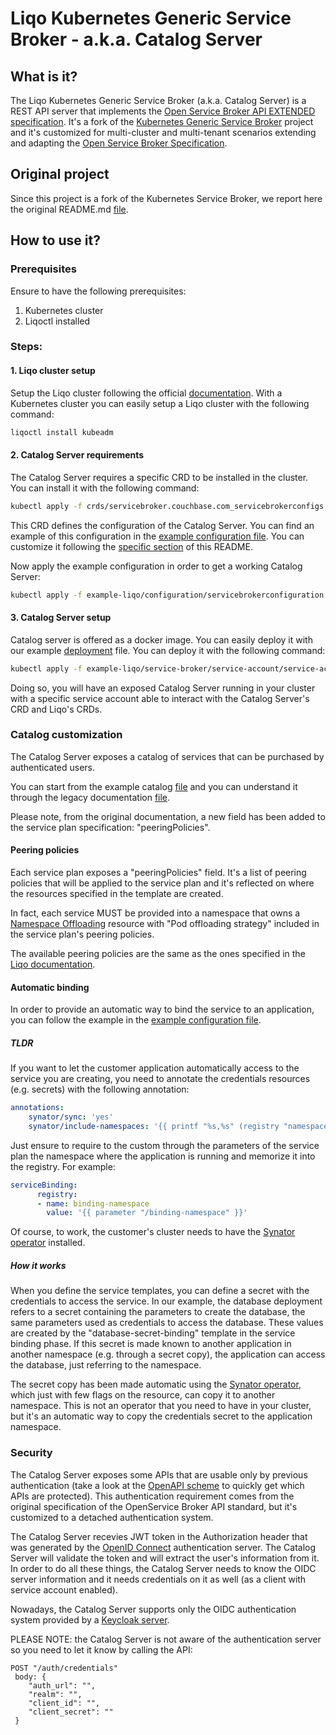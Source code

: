 # Liqo Kubernetes Generic Service Broker - a.k.a. Catalog Server

## What is it?

The Liqo Kubernetes Generic Service Broker (a.k.a. Catalog Server) is a REST API server that implements the [Open Service Broker API EXTENDED specification](documentation/spec.md). It's a fork of the [Kubernetes Generic Service Broker](https://github.com/couchbase/service-broker) project and it's customized for multi-cluster and multi-tenant scenarios extending and adapting the [Open Service Broker Specification](https://github.com/openservicebrokerapi/servicebroker/blob/v2.13/spec.md).

## Original project

Since this project is a fork of the Kubernetes Service Broker, we report here the original README.md [file](./README%20legacy.md).

## How to use it?

### Prerequisites

Ensure to have the following prerequisites:

1. Kubernetes cluster
2. Liqoctl installed

### Steps:

#### 1. Liqo cluster setup

Setup the Liqo cluster following the official [documentation](https://docs.liqo.io/en/v0.7.0/installation/install.html). With a Kubernetes cluster you can easily setup a Liqo cluster with the following command:

```bash
liqoctl install kubeadm
```

#### 2. Catalog Server requirements

The Catalog Server requires a specific CRD to be installed in the cluster. You can install it with the following command:

```bash
kubectl apply -f crds/servicebroker.couchbase.com_servicebrokerconfigs.yaml
```

This CRD defines the configuration of the Catalog Server. You can find an example of this configuration in the [example configuration file](./example-liqo/configuration/servicebrokerconfiguration.yaml). You can customize it following the [specific section](#catalog-customization) of this README.

Now apply the example configuration in order to get a working Catalog Server:

```bash
kubectl apply -f example-liqo/configuration/servicebrokerconfiguration.yaml
```

#### 3. Catalog Server setup

Catalog server is offered as a docker image. You can easily deploy it with our example [deployment](./example-liqo/service-broker/deployment.yaml) file. You can deploy it with the following command:

```bash
kubectl apply -f example-liqo/service-broker/service-account/service-account.yaml example-liqo/service-broker/service-account/croleNbinding.yaml example-liqo/service-broker/secret.yaml example-liqo/service-broker/deployment.yaml example-liqo/service-broker/service.yaml
```

Doing so, you will have an exposed Catalog Server running in your cluster with a specific service account able to interact with the Catalog Server's CRD and Liqo's CRDs.

### Catalog customization

The Catalog Server exposes a catalog of services that can be purchased by authenticated users.

You can start from the example catalog [file](./example-liqo/configuration/servicebrokerconfiguration.yaml) and you can understand it through the legacy documentation [file](./documentation/modules/ROOT/pages/concepts/catalog.adoc).

Please note, from the original documentation, a new field has been added to the service plan specification: "peeringPolicies".

#### Peering policies

Each service plan exposes a "peeringPolicies" field. It's a list of peering policies that will be applied to the service plan and it's reflected on where the resources specified in the template are created.

In fact, each service MUST be provided into a namespace that owns a [Namespace Offloading](https://docs.liqo.io/en/v0.7.0/usage/namespace-offloading.html) resource with "Pod offloading strategy" included in the service plan's peering policies.

The available peering policies are the same as the ones specified in the [Liqo documentation](https://docs.liqo.io/en/v0.7.0/usage/namespace-offloading.html#pod-offloading-strategy).

#### Automatic binding

In order to provide an automatic way to bind the service to an application, you can follow the example in the [example configuration file](./example-liqo/configuration/servicebrokerconfiguration.yaml).

##### TLDR
If you want to let the customer application automatically access to the service you are creating, you need to annotate the credentials resources (e.g. secrets) with the following annotation:

```yaml
annotations:
    synator/sync: 'yes'          
    synator/include-namespaces: '{{ printf "%s,%s" (registry "namespace") (registry "binding-namespace") }}'
```

Just ensure to require to the custom through the parameters of the service plan the namespace where the application is running and memorize it into the registry. For example:

```yaml
serviceBinding:
      registry:
      - name: binding-namespace
        value: '{{ parameter "/binding-namespace" }}'
```

Of course, to work, the customer's cluster needs to have the [Synator operator](https://github.com/TheYkk/synator) installed.

##### How it works

When you define the service templates, you can define a secret with the credentials to access the service. In our example, the database deployment refers to a secret containing the parameters to create the database, the same parameters used as credentials to access the database. These values are created by the "database-secret-binding" template in the service binding phase. If this secret is made known to another application in another namespace (e.g. through a secret copy), the application can access the database, just referring to the namespace.

The secret copy has been made automatic using the [Synator operator](https://github.com/TheYkk/synator), which just with few flags on the resource, can copy it to another namespace. This is not an operator that you need to have in your cluster, but it's an automatic way to copy the credentials secret to the application namespace.

### Security

The Catalog Server exposes some APIs that are usable only by previous authentication (take a look at the [OpenAPI scheme](./documentation/openapi.yaml) to quickly get which APIs are protected). This authentication requirement comes from the original specification of the OpenService Broker API standard, but it's customized to a detached authentication system.

The Catalog Server recevies JWT token in the Authorization header that was generated by the [OpenID Connect](https://openid.net/connect/) authentication server. The Catalog Server will validate the token and will extract the user's information from it. In order to do all these things, the Catalog Server needs to know the OIDC server information and it needs credentials on it as well (as a client with service account enabled).

Nowadays, the Catalog Server supports only the OIDC authentication system provided by a [Keycloak server](https://www.keycloak.org/).

PLEASE NOTE: the Catalog Server is not aware of the authentication server so you need to let it know by calling the API:

```
POST "/auth/credentials"
 body: {
    "auth_url": "",
    "realm": "",
    "client_id": "",
    "client_secret": ""
 }
```
